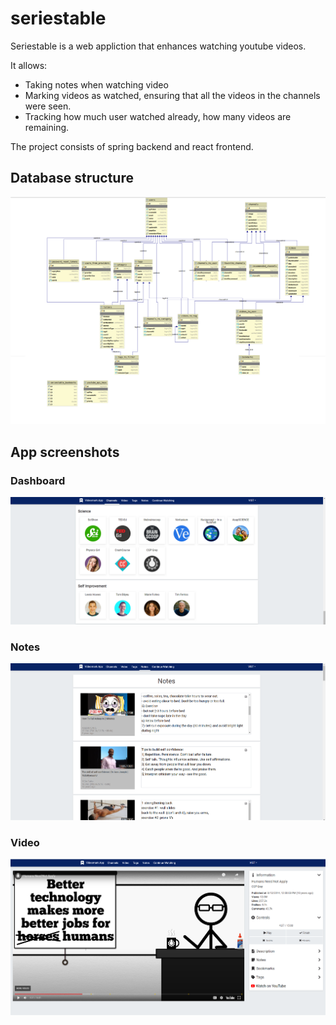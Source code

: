 # seriestable

Seriestable is a web appliction that enhances watching youtube videos.

It allows:

* Taking notes when watching video
* Marking videos as watched, ensuring that all the videos in the channels were seen.
* Tracking how much user watched already, how many videos are remaining.

The project consists of spring backend and react frontend.

## Database structure

![Databse structure](images/seriestableDatabseUML.png)

## App screenshots

### Dashboard

![Dashboard](images/DashboardScreenshot.PNG)

### Notes

![Notes](images/NotesScreenshot.PNG)

### Video

![Video](images/VideoScreenshot.PNG)
